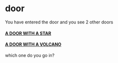 # door   
You have entered the door and you see 2 other doors 
#### [A DOOR WITH A STAR](../door_5/README.md)
#### [A DOOR WITH A VOLCANO](../door_5/README.md)

which one do you go in?